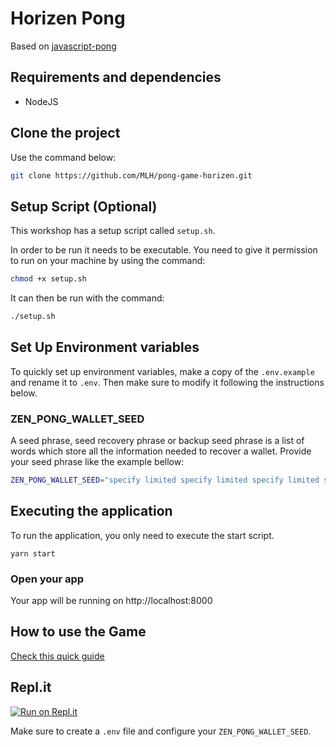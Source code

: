 # Horizen Pong

Based on [javascript-pong](https://github.com/jakesgordon/javascript-pong/)

## Requirements and dependencies

- NodeJS

## Clone the project

Use the command below:

```sh
git clone https://github.com/MLH/pong-game-horizen.git
```

## Setup Script (Optional)

This workshop has a setup script called `setup.sh`.

In order to be run it needs to be executable. You need to give it permission to run on your machine by using the command:

```sh
chmod +x setup.sh
```

It can then be run with the command:

```sh
./setup.sh
```

## Set Up Environment variables

To quickly set up environment variables, make a copy of the `.env.example` and rename it to `.env`. Then make sure to modify it following the instructions below.

### ZEN_PONG_WALLET_SEED

A seed phrase, seed recovery phrase or backup seed phrase is a list of words which store all the information needed to recover a wallet. Provide your seed phrase like the example bellow:

```sh
ZEN_PONG_WALLET_SEED="specify limited specify limited specify limited specify limited specify limited specify limited specify limited specify limited specify limited specify limited specify limited specify limited"
```

## Executing the application

To run the application, you only need to execute the start script.

```
yarn start
```

### Open your app

Your app will be running on http://localhost:8000

## How to use the Game

[Check this quick guide](https://github.com/MLH/pong-game-horizen/blob/master/TUTORIAL.md)

## Repl.it
[![Run on Repl.it](https://repl.it/badge/github/MLH/pong-game-horizen)](https://repl.it/github/MLH/pong-game-horizen)

Make sure to create a `.env` file and configure your `ZEN_PONG_WALLET_SEED`.
